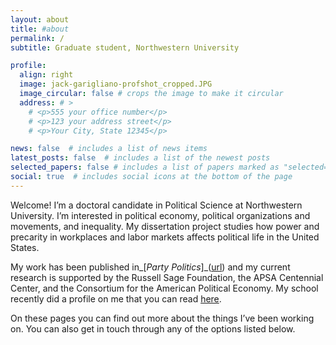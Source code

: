 ```yaml
---
layout: about
title: #about
permalink: /
subtitle: Graduate student, Northwestern University

profile:
  align: right
  image: jack-garigliano-profshot_cropped.JPG
  image_circular: false # crops the image to make it circular
  address: # >
    # <p>555 your office number</p>
    # <p>123 your address street</p>
    # <p>Your City, State 12345</p>

news: false  # includes a list of news items
latest_posts: false  # includes a list of the newest posts
selected_papers: false # includes a list of papers marked as "selected={true}"
social: true  # includes social icons at the bottom of the page
---
```


Welcome! I’m a doctoral candidate in Political Science at Northwestern University. I’m interested in political economy, political organizations and movements, and inequality. My dissertation project studies how power and precarity in workplaces and labor markets affects political life in the United States.

My work has been published in_[_Party Politics_]_([url](https://journals.sagepub.com/doi/full/10.1177/13540688231199448)) and my current research is supported by the Russell Sage Foundation, the APSA Centennial Center, and the Consortium for the American Political Economy. My school recently did a profile on me that you can read [here]([url](https://www.tgs.northwestern.edu/about/our-people/spotlight/jack-garigliano-hehim.html)).


On these pages you can find out more about the things I’ve been working on. You can also get in touch through any of the options listed below.
